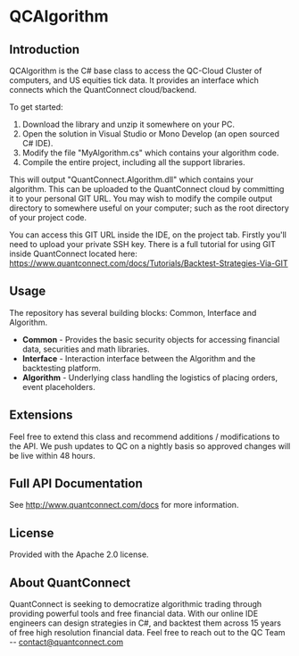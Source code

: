 # QCAlgorithm

## Introduction

QCAlgorithm is the C# base class to access the QC-Cloud Cluster of computers, and US equities tick data. It provides an interface which connects which the QuantConnect cloud/backend.

To get started:
1. Download the library and unzip it somewhere on your PC.
2. Open the solution in Visual Studio or Mono Develop (an open sourced C# IDE).
3. Modify the file "MyAlgorithm.cs" which contains your algorithm code.
4. Compile the entire project, including all the support libraries.

This will output "QuantConnect.Algorithm.dll" which contains your algorithm. This can be uploaded to the QuantConnect cloud by committing it to your personal GIT URL. You may wish to modify the compile output directory to somewhere useful on your computer; such as the root directory of your project code. 

You can access this GIT URL inside the IDE, on the project tab. Firstly you'll need to upload your private SSH key. There is a full tutorial for using GIT inside QuantConnect located here: https://www.quantconnect.com/docs/Tutorials/Backtest-Strategies-Via-GIT

## Usage

The repository has several building blocks: Common, Interface and Algorithm.

* **Common** - Provides the basic security objects for accessing financial data, securities and math libraries.
* **Interface** - Interaction interface between the Algorithm and the backtesting platform.
* **Algorithm** - Underlying class handling the logistics of placing orders, event placeholders.

## Extensions

Feel free to extend this class and recommend additions / modifications to the API. We push updates to QC on a nightly basis so approved changes will be live within 48 hours.

## Full API Documentation

See http://www.quantconnect.com/docs for more information.

## License

Provided with the Apache 2.0 license.

## About QuantConnect

QuantConnect is seeking to democratize algorithmic trading through providing powerful tools and free financial data. With our online IDE engineers can design strategies in C#, and backtest them across 15 years of free high resolution financial data. Feel free to reach out to the QC Team -- contact@quantconnect.com
